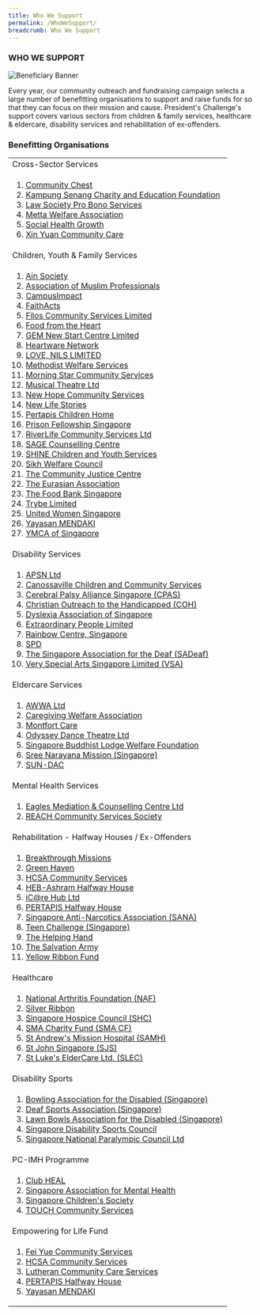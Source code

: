 ```yaml
---
title: Who We Support
permalink: /WhoWeSupport/
breadcrumb: Who We Support
---
```

### WHO WE SUPPORT

![Beneficiary Banner](/images/our-beneficiary.jpg "Beneficiary Banner")

Every year, our community outreach and fundraising campaign selects a large number of benefitting organisations to support and raise funds for so that they can focus on their mission and cause.  President's Challenge's support covers various sectors from children & family services, healthcare & eldercare, disability services and rehabilitation of ex-offenders.


### Benefitting Organisations

<table width="100%" cellpadding="10px" cellspacing="10px">
	<tr><td>Cross-Sector Services </td></tr>
<tr><td>
<ol>
<li><a href="http://www.comchest.gov.sg/" target='_blank'>Community Chest</a></li>
<li><a href="https://www.kampungsenang.org/" target='_blank'>Kampung Senang Charity and Education Foundation</a></li>
<li><a href="https://www.lawsocprobono.org/" target='_blank'>Law Society Pro Bono Services</a></li>
	<li><a href="https://www.metta.org.sg//" target='_blank'>Metta Welfare Association</a></li>
	<li><a href="https://www.socialhealthgrowth.org/" target='_blank'>Social Health Growth</a></li>
	<li><a href="https://xinyuan.org.sg/" target='_blank'>Xin Yuan Community Care</a></li>
	
<tr><td>Children, Youth & Family Services</td></tr>
<tr><td>
<ol>
<li><a href="http://www.ainsociety.org.sg/" target='_blank'>Ain Society</a></li>
<li><a href="https://www.amp.org.sg/" target='_blank'>Association of Muslim Professionals</a></li>
<li><a href="https://www.campusimpact.org.sg/" target='_blank'>CampusImpact</a></li>
<li><a href="https://www.faithacts.org.sg/" target='_blank'>FaithActs</a></li>
<li><a href="https://www.filos.sg/" target='_blank'>Filos Community Services Limited</a></li>
<li><a href="https://www.foodfromtheheart.sg/" target='_blank'>Food from the Heart</a></li>
<li><a href="https://www.giving.sg/web/gem-new-start-centre-limited" target='_blank'>GEM New Start Centre Limited</a></li>
<li><a href="https://heartware.org/" target='_blank'>Heartware Network</a></li>
<li><a href="https://www.lovenils.org/" target='_blank'>LOVE, NILS LIMITED</a></li>
<li><a href="https://mws.sg/" target='_blank'>Methodist Welfare Services</a></li>
<li><a href="https://www.morningstar.org.sg/" target='_blank'>Morning Star Community Services</a></li>  
<li><a href="https://mtlmanager.wixsite.com/mtl5" target='_blank'>Musical Theatre Ltd</a></li>
<li><a href="https://www.newhopecs.org.sg/" target='_blank'>New Hope Community Services</a></li>
<li><a href="https://www.newlifestories.org.sg/" target='_blank'>New Life Stories</a></li>
	<li><a href="https://www.pertapis.org.sg/welfare-homes" target='_blank'>Pertapis Children Home</a></li>
<li><a href="https://pfs.org.sg/" target='_blank'>Prison Fellowship Singapore</a></li>
	<li><a href="http://www.rcs.org.sg/" target='_blank'>RiverLife Community Services Ltd</a></li>
	<li><a href="http://www.sagecc.org.sg/" target='_blank'>SAGE Counselling Centre</a></li>
<li><a href="https://www.shine.org.sg/" target='_blank'>SHINE Children and Youth Services</a></li>  
<li><a href="https://www.siwec.org/" target='_blank'>Sikh Welfare Council</a></li>  
<li><a href="https://www.cjc.org.sg/" target='_blank'>The Community Justice Centre</a></li>
	<li><a href="https://www.eurasians.sg/" target='_blank'>The Eurasian Association</a></li>
<li><a href="https://foodbank.sg/" target='_blank'>The Food Bank Singapore</a></li>
<li><a href="https://www.trybe.org/" target='_blank'>Trybe Limited</a></li>
<li><a href="https://uws.org.sg/" target='_blank'>United Women Singapore</a></li>
<li><a href="https://www.mendaki.org.sg/" target='_blank'>Yayasan MENDAKI</a></li>
	<li><a href="https://www.ymca.org.sg/" target='_blank'>YMCA of Singapore</a></li>

</ol>
 </td></tr>
 
 
<tr><td>Disability Services</td></tr>
<tr><td>
<ol> 
<li><a href="https://www.apsn.org.sg/" target='_blank'>APSN Ltd</a></li> 
<li><a href="https://canossaville.org.sg/" target='_blank'>Canossaville Children and Community Services</a></li> 
<li><a href="http://cpas.org.sg/" target='_blank'>Cerebral Palsy Alliance Singapore (CPAS)</a></li>
<li><a href="https://coh.org.sg/" target='_blank'>Christian Outreach to the Handicapped (COH)</a></li> 
<li><a href="https://www.das.org.sg/" target='_blank'>Dyslexia Association of Singapore</a></li>
<li><a href="https://extraordinarypeople.sg/" target='_blank'>Extraordinary People Limited</a></li>
<li><a href="https://www.rainbowcentre.org.sg/" target='_blank'>Rainbow Centre, Singapore</a></li> 
<li><a href="https://www.spd.org.sg/" target='_blank'>SPD</a></li>  
<li><a href="https://sadeaf.org.sg/" target='_blank'>The Singapore Association for the Deaf (SADeaf)</a></li>       
<li><a href="https://artdis.org.sg/" target='_blank'>Very Special Arts Singapore Limited (VSA)</a></li>    
 </ol>
</td></tr>


<tr><td>Eldercare Services</td></tr>
<tr><td>
<ol>
<li><a href="https://www.awwa.org.sg/" target='_blank'>AWWA Ltd</a></li>  
<li><a href="https://www.cwa.org.sg/" target='_blank'>Caregiving Welfare Association</a></li>
<li><a href="https://www.montfortcare.org.sg/" target='_blank'>Montfort Care</a></li> 
<li><a href="http://www.odysseydancetheatreltd.com/" target='_blank'>Odyssey Dance Theatre Ltd</a></li>
<li><a href="http://www.sbl.org.sg/chn/donation.aspx" target='_blank'>Singapore Buddhist Lodge Welfare Foundation</a></li>
<li><a href="https://sreenarayanamission.org/" target='_blank'>Sree Narayana Mission (Singapore)</a></li>
	<li><a href="https://www.sundac.org/" target='_blank'>SUN-DAC</a></li>
</ol>
</td></tr>


<tr><td>Mental Health Services</td></tr>
<tr><td>
<ol>
<li><a href="https://emcc.org.sg/" target='_blank'>Eagles Mediation & Counselling Centre Ltd</a></li>
	<li><a href="https://www.reach.org.sg/about-us/" target='_blank'>REACH Community Services Society</a></li>
</ol>
</td></tr>


<tr><td>Rehabilitation - Halfway Houses / Ex-Offenders</td></tr>
<tr><td>
<ol>
<li><a href="http://www.breakthroughmissions.org.sg/" target='_blank'>Breakthrough Missions</a></li>
<li><a href="https://www.sbws.org.sg/4l_gh.html" target='_blank'>Green Haven</a></li>
<li><a href="https://www.hcsa.org.sg/" target='_blank'>HCSA Community Services</a></li> 
<li><a href="https://heb.org.sg/our-subsidiaries/heb-ashram/" target='_blank'>HEB-Ashram Halfway House</a></li>
<li><a href="http://www.icarehub.org.sg/" target='_blank'>iC@re Hub Ltd</a></li>
<li><a href="http://pertapis.org.sg/pertapis-halfway-house/" target='_blank'>PERTAPIS Halfway House</a></li>
<li><a href="https://www.sana.org.sg/" target='_blank'>Singapore Anti-Narcotics Association (SANA)</a></li> 
<li><a href="https://www.teenchallenge.org.sg/" target='_blank'>Teen Challenge (Singapore)</a></li>
<li><a href="http://thehelpinghand.org.sg/" target='_blank'>The Helping Hand</a></li>
<li><a href="https://www.salvationarmy.org/singapore" target='_blank'>The Salvation Army</a></li> 
<li><a href="https://www.yellowribbon.gov.sg/yellow-ribbon-fund" target='_blank'>Yellow Ribbon Fund</a></li>
</ol>
</td></tr>


<tr><td> Healthcare</td></tr>
<tr><td>
<ol>
	
<li><a href="https://naf.org.sg/" target='_blank'>National Arthritis Foundation (NAF)</a></li>
<li><a href="https://www.silverribbonsingapore.com/" target='_blank'>Silver Ribbon</a></li> 
<li><a href="https://singaporehospice.org.sg/" target='_blank'>Singapore Hospice Council (SHC)</a></li> 
<li><a href="https://www.sma.org.sg/" target='_blank'>SMA Charity Fund (SMA CF)</a></li> 
<li><a href="https://www.samh.org.sg/" target='_blank'>St Andrew's Mission Hospital (SAMH)</a></li> 
<li><a href="https://stjohn.org.sg/" target='_blank'>St John Singapore (SJS)</a></li> 
<li><a href="https://www.slec.org.sg/" target='_blank'>St Luke's ElderCare Ltd. (SLEC)</a></li>
</ol>
</td></tr>


<tr><td>Disability Sports</td></tr>
<tr><td>
<ol>
<li><a href="https://www.bads.org.sg/index.html" target='_blank'>Bowling Association for the Disabled (Singapore)</a></li>
 <li><a href="https://dsa.org.sg/" target='_blank'>Deaf Sports Association (Singapore)</a></li>
 <li><a href="http://parabowlsingapore.org/" target='_blank'>Lawn Bowls Association for the Disabled (Singapore)</a></li>
 <li><a href="https://sdsc.org.sg/" target='_blank'>Singapore Disability Sports Council</a></li>
 <li><a href="http://www.snpc.org.sg/" target='_blank'>Singapore National Paralympic Council Ltd</a></li>
</ol>
</td></tr>


<tr><td> PC-IMH Programme
</td></tr>
<tr><td>
<ol>
<li><a href="http://www.clubheal.org.sg/" target='_blank'>Club HEAL  </a></li>
<li><a href="https://www.samhealth.org.sg/" target='_blank'>Singapore Association for Mental Health </a></li>
<li><a href="https://www.childrensociety.org.sg/" target='_blank'>Singapore Children's Society   </a></li>
<li><a href="https://www.touch.org.sg/" target='_blank'>TOUCH Community Services </a></li>
</ol>
 </td></tr> 



<tr><td> Empowering for Life Fund
</td></tr>
<tr><td>
 <ol>
<li><a href="https://www.fycs.org/" target='_blank'>Fei Yue Community Services</a></li>
<li><a href="https://www.hcsa.org.sg/" target='_blank'>HCSA Community Services </a></li>
<li><a href="https://lccs.org.sg/" target='_blank'>Lutheran Community Care Services </a></li>
<li><a href="https://www.pertapis.org.sg/welfare-homes" target='_blank'>PERTAPIS Halfway House </a></li>  
<li><a href="https://www.mendaki.org.sg/" target='_blank'>Yayasan MENDAKI </a></li>
 </ol>
</td></tr>
